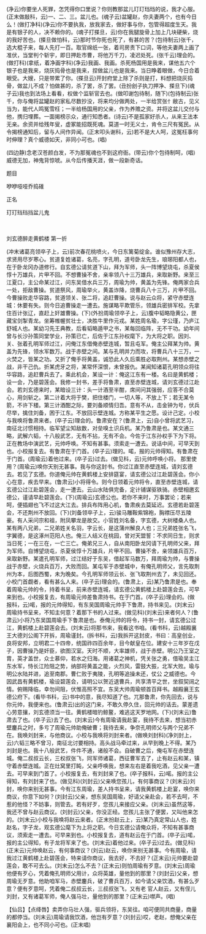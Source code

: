 <!-- { "loadSidebar": true } -->
(净云)你要坐人死罪，怎凭得你口里说？你则教那盆儿玎玎珰珰的说，我才心服。(正末做敲科，云)一、二、三。盆儿也。(魂子云)盆罐赵，你夫妻两个，也有今日么！(做打净科)(净云)你不要执我，放我家去，做好事与你，包管得超度生天。我是有银子的人，决不赖你的。(魂子打搽旦，云)你在我腿旋骨上加上几块硬柴，烧的我好苦也。(搽旦做怕科，云)那时节你死也死了，有甚的苦？(包待制云)张千，选大棍子来，每人先打一百。取官绵纸一张，着司房责下口词，等他夫妻两上画了准伏，当堂判个斩宇，即日押赴市曹，将他万千刀，凌迟处死。(张千云)理会的。(做打科)(拿纸，着净画字科)(净云)我画、我画。杀死杨国用是我来，谋他五六个银子也是我来，烧灰捣骨也是我来，捏做盆儿也是我来。当日睁着眼做，今日合着眼受。大嫂，只是带累了你。(搽旦云)开封府堂上除了杀则是打，料想把烧灰捣骨，做盆儿不成？怕做甚的，杀了罢，杀了罢。(丑扮刽子执刀押净、搽旦下)(魂子云)我也到法场上看看，权做个监斩官去也。(做叩谢包待制，随下)(包待制云)张千，你与俺将盆罐赵的家私尽数抄没，将来均分做两处，一半给赏张忄敝古，见义当为，能代人鸣冤雪枉；一半给杨国用的父亲，作为养赡之资。并将这盆儿交付与他，携归埋葬。一面揭榜示众，通行知悉者。(诗云)不是孤家好杀人，从来王法本无亲。余资并给残年叟，虚冢能招既死魂。莫道一时无义士，肯令三尺有冤民。从令揭榜通知后，留与人间作异闻。(正末叩头谢科，云)若不是大人呵，这冤枉事何时伸理？真个威德如天，非同小可也。(唱)

(四边静)念老汉苍颜白发，不为那冤魂也不到这府衙。(带云)你个包待制呵，(唱)威德无加，神鬼背惊唬。从今后传播天涯，做一段新奇话。

题目

咿咿哑哑乔捣碓

正名

玎玎珰珰挡盆儿鬼


　
　




刘玄德醉走黄鹤楼
第一折

(冲末诸葛亮领卒子上，云)前次春花桃喷火，今日东篱菊绽金。谁似豫州存大志，求贤用尽岁寒心。贫道复姓诸葛，名亮，字孔明，道号卧龙先生，琅琊阳都人也，在于卧龙冈办道修行。自玄德公请贫道下山，拜为军师，头一阵博望烧屯，杀夏侯惇十万雄兵，片甲不回。不想曹操不舍，亲率领八十三万雄兵，来取新野。来至三江夏口，主公命某过江，问东吴借水兵三万，周瑜为帅，黄盖为先锋。俺两家合兵一处，拒敌曹操。贫道祭风，周瑜举火，黄盖诈降，烧曹兵八十三万，片甲不回。今曹操败走华容路，贫道领关、张二将，追赶曹操。说与赵云众将，紧守赤壁连城：休要有失。则今日追曹操走一遭去。施谋略平欺管乐，领雄兵密排军校。先拿住百计张辽，直赶上奸雄曹操。(下)(外扮周瑜领卒子上，云)腹中韬略隐黄公，匣藏宝剑掣青龙。坐筹帷幄贫壮士，决胜牛里作元戎。某姓周名瑜，字公瑾，乃庐江舒城人也。某幼习先王典教，后看韬略遁甲之书，某每回临阵，无不干功。幼年间曾与长沙孙策同堂学业，孙策已亡，后佐于江东孙权麾下，为大将之职。因刘、关、张着孔明军师过江，问俺江东借俺赤壁连城，暂且屯军。俺主公拜某为帅。黄盖为先锋，领水军数万。战于赤壁之间。某与孔明并力而攻，将曹兵八十三万，一火焚之，皆某之功。又折了俺手将黄盖，诚恐此人久后乘胜必取荆州。某想赤壁之战，非干己仇。折某虎牙之将，某常怀深恨，未曾报仇。某闻知诸葛孔明领众将往华容路，追赶曹兵去了。乘此机会，某设一计：俺这江东有一楼。名曰是黄鹤楼；设一会，乃是碧莲会。我修一封书，差手将鲁肃，直至赤壁连城，请刘玄德过江赴会。若刘玄德来时，某暗设三计：头一计酒至半酣，席间问其强弱，应答不合莫心，用剑斩之。第二计着大将于樊，把住楼门，一切人等，不放上下；若无某令箭，不许下楼。第三计酒酣之际，要刘备顺情归吾。意有不从，击金钟为号，伏兵尽举，擒住刘备，困于江东。不放回示壁连城。方称某平生之愿。设计己定。小校与我唤将鲁肃来者。(卒子云)理会的。鲁肃安在？(鲁肃上，云)自小曾将武艺习，南征北讨惯相持。临军望尘知敌数，对垒嗅土识兵机。某乃鲁肃是也。某文通三略，武解六韬，十八般武艺，无有不拈，无有不会。今佐于江东孙权手下为下将。正在教场中演武艺，元帅呼唤。不知有甚事。须索走一遭去。说话中间，可早天到也。小校报复去。有鲁肃在于门首。(卒子云)理的。喏，报的元帅得知。有鲁肃在于门首。(周瑜云)着他过来。(卒子云)过去。(做见科，云)元帅呼唤小将。
那里使用？(周瑜云)唤你天别无甚事。我与你这封书。你过江直至赤壁连城，请刘玄德去。若见了玄德。你道俺元帅在黄鹤楼上安排筵宴，请玄德公过江赴碧莲会。你小心在意，疾去早来。(鲁肃云)小将得令。则今日领着元帅将令，直至赤壁连城，请玄德公过江赴碧莲会，走一遭去。云山水陆俱完备，定计铺谋驱铁骑。赤壁相邀玄德公，谨请早赴碧莲会。(下)(周瑜云)玄德公也。若你不来时，万事罢论；若来呵，便插翅也飞不过这大江去。排兵布阵用心机，鲁肃疾去莫延迟。玄德若赴碧莲会，不还荆州不放回。(下)(刘备领卒子上，云)骏马雕鞍紫锦袍，胸襟压尽五陵豪。有人采问宗和祖，附凤攀龙是故交。小官姓刘名备，字玄德，大树楼桑人也。某有两八兄弟，二兄弟姓关名羽，字云长，是这蒲州解良人也；三兄弟姓张名飞，字翼德，是这涿州范阳人也。俺三人结义在桃园，曾对天盟誓：不求同日生，则求当日死；一在三在，一亡三亡。俺弟兄三人，自从南阳卧龙冈请下孔明师父来，拜为军师。自博望烧屯，杀夏侯惇十万雄兵，片甲不回。曹操不舍，亲领雄兵百万，来取新野。某遣孔明军师，过江结好于东吴，借起军马数万，拜周瑜为帅，与曹操战于赤壁，火烧兵百万，大败而回。某屯军于赤壁城中，有俺孔明师父，言先取荆州为本，后图西蜀，未为晚矣。今孔明军师领云长、张飞取荆州去了，未见回还。小校门首觑者，看有甚么人来。(卒子云)理会的。(鲁肃上，云)某乃鲁肃是也。奉着周瑜元帅的令，持着书呈，前来赤壁连城，请玄德公黄鹤楼上赴碧莲会去，可早来到也。小校报复去，有周瑜元帅差鲁肃持书。在于门首。(卒子云)理会的。(做报科，云)喏，报的元帅得知，有东吴国周瑜元帅手下鲁肃，持书来见。(刘末云)周瑜持书呈来，不知主何意？着那下书的人过来。(做见科)(刘末云)来者何人？(鲁肃云)小将乃东吴国周瑜手下鲁肃是也。泰俺元帅的将令，持书一封，请玄德公过江，黄鹤楼上赴碧莲会去。(刘末云)将那书来，我看这书咱。(看书科，云)越殿襄王大德刘公阁下开拆，周瑜谨封。(拆书科，云)我拆开这封皮，书曰：高皇创业，良将安邦，立明君二十四帝，统国祚四百余年，目今献皇在位。建安十三年岁在戊子，因曹操乃是奸臣，欲图汉室。天时不顺，大率雄师，战于赤壁。明公乃王室之胄，英才盖世，众士慕仰，若水之归海。用诸葛之神机，凭关张之勇，借瑜吴主江东水军，恃长江险阻之势，纳部将黄盖之能，火烈风，雷鼓大振，北军大败。瑜与明公水陆并进，追至南郡。曹仁败于夷陵，孔明等追操未还，仗公
之威德也。今因武昌有黄鹤楼，瑜设碧莲会，请明公以贺近退曹兵，共享清平之世，坐叙契阔之情。俯赐降临，幸勿间阻，伏惟高照不宜。东吴大帅周瑜顿首百拜书。越殿襄王玄德公府下。(看毕书科，云)书中的意，我尽知道了也。兀那鲁肃，你先回去，说与你元帅，我便来也。(鲁肃云)出的这门来，不敢久停久住，回元帅的话去。蒙差遗心劳意攘，刘玄德须当一往。黄鹤楼暗钓鲸鳌，难逃这天罗地网。(下)(刘末云)鲁肃去了也。(卒子云)去了也。(刘末云)今有周瑜请我赴宴，我待不去来，想当初赤壁鏖兵之时，多亏了周瑜元帅助俺破曹；我待去来，争奈孔明师父与两个兄弟不在。我唤刘封来，与他商议。小校与我唤将刘封来者。(做唤刘封科)(净刘封上，云)六韬三略不曾习，南征北讨要相持。高头战马牵过来，从早到晚上不得。某乃刘封是也。我十八般武艺，件件不通，诸般不会。自破曹之后，俺屯军在赤壁连城。俺二叔叔云长，三权叔张飞，同军师诸葛，西征曹军去了，止有赵云和某，镇守着赤壁连城。正在灶窝里打盹，父亲呼唤我，想来左右是着我吃酒，见父亲一遭去。可早来到门首了。小校报复去，有刘封来了也。(卒子报科，云)喏。报的主公得知，有刘封来了也。(做见科)(刘封云)父亲唤您孩儿，有何事商议？(刘末云)刘封，唤你来别无甚事。今有江东周瑜，差人持书呈来，请我黄鹤楼上赴宴，唤你来商议，你意下如何？(刘封云)父亲，想东吴国周瑜，好请父亲赴会，若不去呵，不惹的他怪？不妨事，则管去。若有好歹，您孩儿来接应父亲。(刘末云)虽然这等，我还不曾与赵云商议。(刘封云)父亲，你没正经。您孩儿主张了便罢，又叫他来怎的。(刘末云)小校与我唤将赵云来者。(正末扮赵云上，云)某乃真定常山人也，姓赵名，字子龙，观玄德公麾下为上将之职。今日玄德公请俺众将，不知有甚事商议，须索走一遭去。可早来到也。小校报复去，道有赵云在于门首。(卒子云)喏，报的主公得知，有子龙将军来了也。(刘末云)着他过来。(卒子云)过去。(做见科)(正末云)元帅唤赵云，有何事商议？(刘云)赵云，唤你来别无甚事。今有周瑜，请我过江黄鹤楼上赴碧莲会，特来请你商议，我去好，不去好？(正末云)元帅要赴碧莲会，敢不可去么。(刘末云)怎么不去？(正末云)则怕周瑜有歹意。(刘末云)周瑜他便有歹心，凭着俺孔明师父用计，众将英雄，量他到的那里？(刘封云)父亲，想周瑜无歹意。他助咱军马，赤壁鏖兵，破了曹兵百万，如今请父亲饮酒，有甚么歹意？便有歹意呵，凭着俺二叔叔云长，三叔叔张飞，又有老
官人赵云，又有侄儿刘封，又有诸葛军师，俺人强马壮，量他到的那里？(正末云)噤声。(唱)

【仙吕】【点绛唇】卖弄你马壮人强，驱兵领将，东吴往。咱可便同共商量，商量的都停当。(刘末云)周瑜请我饮酒，他岂有歹意？(刘封云)哎，老赵，想俺父亲在襄阳会上，也不同小可也。(正末唱)

